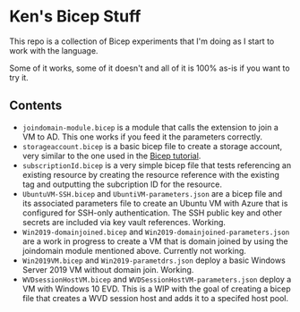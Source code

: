 # Ken's Bicep Stuff

This repo is a collection of Bicep experiments that I'm doing as I start to work with the language.  

Some of it works, some of it doesn't and all of it is 100% as-is if you want to try it.

## Contents

* `joindomain-module.bicep` is a module that calls the extension to join a VM to AD.  This one works if you feed it the parameters correctly.
* `storageaccount.bicep` is a basic bicep file to create a storage account, very similar to the one used in the [Bicep tutorial](https://github.com/Azure/bicep/blob/main/docs/tutorial/01-simple-template.md).
* `subscriptionId.bicep` is a very simple bicep file that tests referencing an existing resource by creating the resource reference with the existing tag and outputting the subcription ID for the resource.
* `UbuntuVM-SSH.bicep` and `UbuntiVM-parameters.json` are a bicep file and its associated parameters file to create an Ubuntu VM with Azure that is configured for SSH-only authentication.  The SSH public key and other secrets are included via key vault references. Working.
* `Win2019-domainjoined.bicep` and `Win2019-domainjoined-parameters.json` are a work in progress to create a VM that is domain joined by using the joindomain module mentioned above.  Currently not working.
* `Win2019VM.bicep` and `Win2019-parametdrs.json` deploy a basic Windows Server 2019 VM without domain join.  Working.
* `WVDsessionHostVM.bicep` and `WVDSessionHostVM-parameters.json` deploy a VM with Windows 10 EVD.  This is a WIP with the goal of creating a bicep file that creates a WVD session host and adds it to a specifed host pool.



